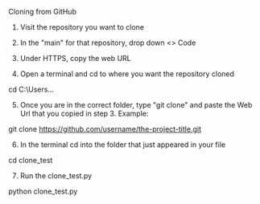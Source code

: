 Cloning from GitHub

1. Visit the repository you want to clone
2. In the "main" for that repository, drop down <> Code
3. Under HTTPS, copy the web URL

4. Open a terminal and cd to where you want the repository cloned

cd C:\Users\...

5. Once you are in the correct folder, type "git clone" and paste the Web Url that you copied in step 3. Example:

git clone https://github.com/username/the-project-title.git

6. In the terminal cd into the folder that just appeared in your file

cd clone_test

7. Run the clone_test.py

python clone_test.py

